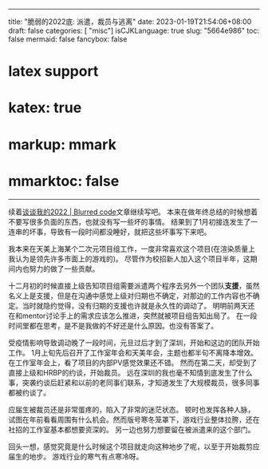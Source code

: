 
---
title: "脆弱的2022底: 派遣，裁员与逃离"
date: 2023-01-19T21:54:06+08:00
draft: false 
categories: [ "misc"]
isCJKLanguage: true
slug: "5664e986"
toc: false
mermaid: false
fancybox: false
# latex support
# katex: true
# markup: mmark
# mmarktoc: false 
---

续着[谈谈我的2022 | Blurred code](/misc/81827c32/)文章继续写吧。
本来在做年终总结的时候想着不要写很多负面的东西，也就没有写一些坏的事情。
结果到了1月初接连发生了一连串的坏事，导致有一段时间都没睡好，就把这些坏事写下来吧。

我本来在天美上海某个二次元项目组工作，一度非常喜欢这个项目(在渲染质量上我认为是领先许多市面上的游戏的)。
尽管作为校招新人加入这个项目半年，这期间内也努力的做了一些贡献。

十二月初的时候直接上级告知项目组需要派遣两个程序去另外一个团队**支援**，虽然名义上是支援，但是在沟通中感觉上级对归期也不确定，对那边的工作内容也不确定。当时就隐约觉得，没有归期的支援也许就是永久性的调动了。
明明前两天还在和mentor讨论手上的需求应该怎么推进，突然就被项目组告知出局了。
在一段时间里都在思考，是不是我做的不好还是什么原因。也没有答案了。

受疫情影响导致调动晚了一段时间，元旦过后才到了深圳，开始和这边的团队开始工作。
1月上旬先后召开了工作室年会和天美年会，主题也都半句不离降本增效。
在工作室年会上，看了项目的内部PV感觉效果还不错。
然而在第二天，却受到了直接上级和HRBP的约谈，开始裁员。
远在深圳的我也毫不知情到底发生了什么事，突袭约谈后赶紧和以前的老同事们联系，才知道发生了大规模裁员，很多同事都被约谈了。

应届生被裁员还是非常蛋疼的，陷入了非常的迷茫状态。
顿时也发挥各种人脉，试图在年前看看周围有什么机会。然而版号寒冬笼罩下，游戏行业整体拉胯，还在社招的工作室基本都想要资深的。
另一边也努力想要留在被派遣来的这个部门。

回头一想，感觉究竟是什么时候这个项目就走向这种地步了呢，以至于开始裁剪应届生的地步。
游戏行业的寒气有点寒冷呀。